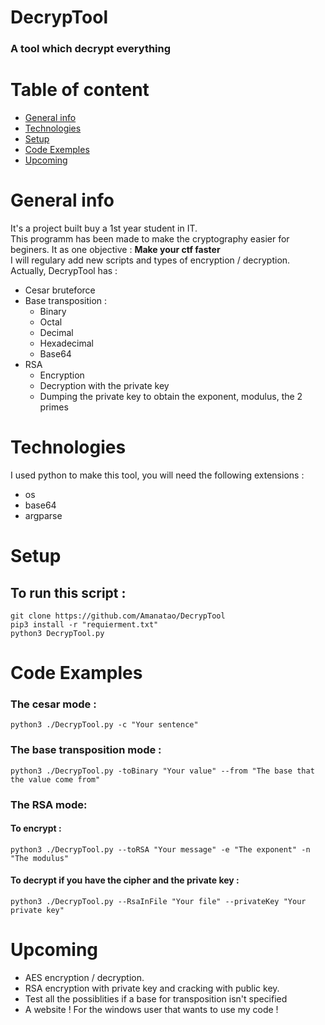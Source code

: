# DecrypTool
### A tool which decrypt everything

# Table of content
* [General info](#general-info)
* [Technologies](#technologies)
* [Setup](#setup)
* [Code Exemples](#code-examples)
* [Upcoming](#upcoming)

# General info
It's a project built buy a 1st year student in IT.<br>
This programm has been made to make the cryptography easier for beginers. It as one objective :
**Make your ctf faster**<br>
I will regulary add new scripts and types of encryption / decryption.
Actually, DecrypTool has :
* Cesar bruteforce
* Base transposition : 
    * Binary
    * Octal
    * Decimal
    * Hexadecimal
    * Base64
* RSA 
    * Encryption
    * Decryption with the private key
    * Dumping the private key to obtain the exponent, modulus, the 2 primes

# Technologies
I used python to make this tool, you will need the following extensions :
* os
* base64
* argparse

# Setup
## To run this script :
`git clone https://github.com/Amanatao/DecrypTool`<br>
`pip3 install -r "requierment.txt"`<br>
`python3 DecrypTool.py`

# Code Examples
### The cesar mode :<br>
`python3 ./DecrypTool.py -c "Your sentence"`

### The base transposition mode : <br>
`python3 ./DecrypTool.py -toBinary "Your value" --from "The base that the value come from"`

### The RSA mode:<br>
#### To encrypt :<bR>
`python3 ./DecrypTool.py --toRSA "Your message" -e "The exponent" -n "The modulus"`

####  To decrypt if you have the cipher and the private key :<br>
`python3 ./DecrypTool.py --RsaInFile "Your file" --privateKey "Your private key"`

# Upcoming
* AES encryption / decryption.
* RSA encryption with private key and cracking with public key.
* Test all the possiblities if a base for transposition isn't specified
* A website ! For the windows user that wants to use my code !

